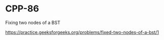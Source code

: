 # CPP-86
Fixing two nodes of a BST









https://practice.geeksforgeeks.org/problems/fixed-two-nodes-of-a-bst/1
